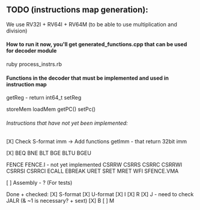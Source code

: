 ## TODO (instructions map generation):
We use RV32I + RV64I + RV64M (to be able to use multiplication and division)

#### How to run it now, you'll get generated_functions.cpp that can be used for decoder module
ruby process_instrs.rb

#### Functions in the decoder that must be implemented and used in instruction map
getReg - return int64_t
setReg 

storeMem
loadMem
getPC()
setPc()

###### Instructions that have not yet been implemented:
[X] Check S-format imm -> Add functions getImm - that return 32bit imm

[X] BEQ BNE BLT BGE BLTU BGEU 

FENCE FENCE.I - not yet implemented
CSRRW CSRRS CSRRC CSRRWI CSRRSI CSRRCI 
ECALL EBREAK
URET SRET MRET
WFI SFENCE.VMA

[ ] Assembly - ? (For tests)

Done + checked:
[X] S-format
[X] U-format
[X] I
[X] R
[X] J - need to check JALR (& ~1 is necessary? + sext)
[X] B
[ ] M